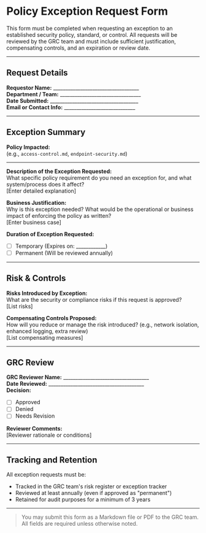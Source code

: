 # Policy Exception Request Form

This form must be completed when requesting an exception to an established security policy, standard, or control. All requests will be reviewed by the GRC team and must include sufficient justification, compensating controls, and an expiration or review date.

---

## Request Details

**Requestor Name:** ___________________________________  
**Department / Team:** _________________________________  
**Date Submitted:** ____________________________________  
**Email or Contact Info:** _____________________________  

---

## Exception Summary

**Policy Impacted:**  
(e.g., `access-control.md`, `endpoint-security.md`)  
_____________________________________________

**Description of the Exception Requested:**  
What specific policy requirement do you need an exception for, and what system/process does it affect?  
[Enter detailed explanation]

**Business Justification:**  
Why is this exception needed? What would be the operational or business impact of enforcing the policy as written?  
[Enter business case]

**Duration of Exception Requested:**  
- ☐ Temporary (Expires on: ____________)  
- ☐ Permanent (Will be reviewed annually)

---

## Risk & Controls

**Risks Introduced by Exception:**  
What are the security or compliance risks if this request is approved?  
[List risks]

**Compensating Controls Proposed:**  
How will you reduce or manage the risk introduced? (e.g., network isolation, enhanced logging, extra review)  
[List compensating measures]

---

## GRC Review

**GRC Reviewer Name:** ___________________________________  
**Date Reviewed:** _______________________________________  
**Decision:**  
- ☐ Approved  
- ☐ Denied  
- ☐ Needs Revision  

**Reviewer Comments:**  
[Reviewer rationale or conditions]

---

## Tracking and Retention

All exception requests must be:
- Tracked in the GRC team's risk register or exception tracker
- Reviewed at least annually (even if approved as "permanent")
- Retained for audit purposes for a minimum of 3 years

---

> You may submit this form as a Markdown file or PDF to the GRC team. All fields are required unless otherwise noted.
